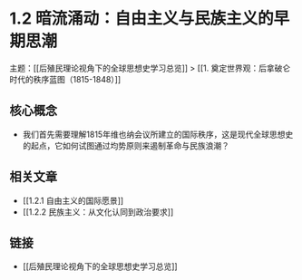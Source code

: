 # 1.2 暗流涌动：自由主义与民族主义的早期思潮

主题：[[后殖民理论视角下的全球思想史学习总览]] > [[1. 奠定世界观：后拿破仑时代的秩序蓝图（1815-1848）]]

## 核心概念

- 我们首先需要理解1815年维也纳会议所建立的国际秩序，这是现代全球思想史的起点，它如何试图通过均势原则来遏制革命与民族浪潮？

## 相关文章

- [[1.2.1 自由主义的国际愿景]]
- [[1.2.2 民族主义：从文化认同到政治要求]]

## 链接

- [[后殖民理论视角下的全球思想史学习总览]]
